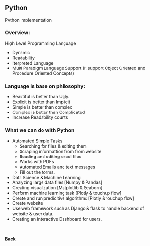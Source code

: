 ## Python
Python Implementation

### Overview:
High Level Programming Language
- Dynamic
- Readability
- Iterpreted Language
- Multi Paradigm Language Support (It support Object Oriented and Procedure Oriented Concepts)

### Language is base on philosophy:
- Beautiful is better than Ugly.
- Explicit is better than Implicit
- Simple is better than complex
- Complex is better than Complicated
- Increase Readability counts

### What we can do with Python
- Automated Simple Tasks
  - Searching for files & editing them
  - Scraping informattion from from website
  - Reading and editing excel files
  - Works with PDFs
  - Automated Emails and text messages
  - Fill out the forms.
 - Data Science & Machine Learning
  - Analyzing large data files [Numpy & Pandas]
  - Creating visualization [Matplotlib & Seaborn]
  - Perform machine learning task [Plotly & touchup flow]
  - Create and run predicitive algorithms [Plotly & touchup flow]
 - Create website
  - Use web framework such as Django & flask to handle backend of website & user data.
  - Creating an interactive Dashboard for users.
  
<br/><br/>
[<i class="fa fa-arrow-left"></i> **Back**](/documentation/)
